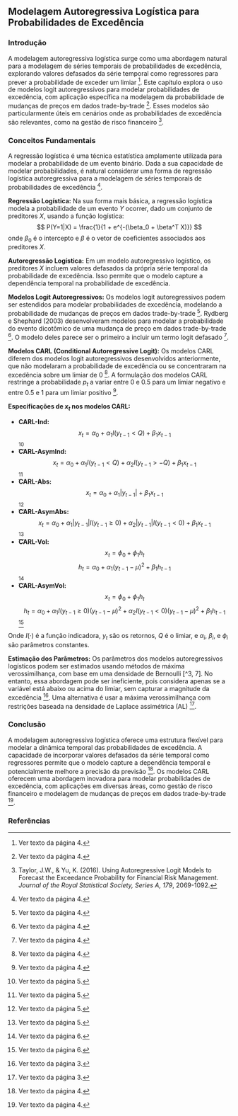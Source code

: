 ## Modelagem Autoregressiva Logística para Probabilidades de Excedência

### Introdução
A modelagem autoregressiva logística surge como uma abordagem natural para a modelagem de séries temporais de probabilidades de excedência, explorando valores defasados da série temporal como regressores para prever a probabilidade de exceder um limiar [^4]. Este capítulo explora o uso de modelos logit autoregressivos para modelar probabilidades de excedência, com aplicação específica na modelagem da probabilidade de mudanças de preços em dados trade-by-trade [^4]. Esses modelos são particularmente úteis em cenários onde as probabilidades de excedência são relevantes, como na gestão de risco financeiro [^1].

### Conceitos Fundamentais
A regressão logística é uma técnica estatística amplamente utilizada para modelar a probabilidade de um evento binário. Dada a sua capacidade de modelar probabilidades, é natural considerar uma forma de regressão logística autoregressiva para a modelagem de séries temporais de probabilidades de excedência [^4].

**Regressão Logística:** Na sua forma mais básica, a regressão logística modela a probabilidade de um evento $Y$ ocorrer, dado um conjunto de preditores $X$, usando a função logística:
$$
P(Y=1|X) = \frac{1}{1 + e^{-(\beta_0 + \beta^T X)}}
$$
onde $\beta_0$ é o intercepto e $\beta$ é o vetor de coeficientes associados aos preditores $X$.

**Autoregressão Logística:** Em um modelo autoregressivo logístico, os preditores $X$ incluem valores defasados da própria série temporal da probabilidade de excedência. Isso permite que o modelo capture a dependência temporal na probabilidade de excedência.

**Modelos Logit Autoregressivos:** Os modelos logit autoregressivos podem ser estendidos para modelar probabilidades de excedência, modelando a probabilidade de mudanças de preços em dados trade-by-trade [^4]. Rydberg e Shephard (2003) desenvolveram modelos para modelar a probabilidade do evento dicotômico de uma mudança de preço em dados trade-by-trade [^4]. O modelo deles parece ser o primeiro a incluir um termo logit defasado [^4].

**Modelos CARL (Conditional Autoregressive Logit):** Os modelos CARL diferem dos modelos logit autoregressivos desenvolvidos anteriormente, que não modelaram a probabilidade de excedência ou se concentraram na excedência sobre um limiar de 0 [^4]. A formulação dos modelos CARL restringe a probabilidade $p_t$ a variar entre 0 e 0.5 para um limiar negativo e entre 0.5 e 1 para um limiar positivo [^4].

**Especificações de $x_t$ nos modelos CARL:**
*   **CARL-Ind:**
    $$x_t = \alpha_0 + \alpha_1 I(y_{t-1} < Q) + \beta_1 x_{t-1}$$ [^5]
*   **CARL-AsymInd:**
    $$x_t = \alpha_0 + \alpha_1 I(y_{t-1} < Q) + \alpha_2 I(y_{t-1} > -Q) + \beta_1 x_{t-1}$$ [^5]
*   **CARL-Abs:**
    $$x_t = \alpha_0 + \alpha_1 |y_{t-1}| + \beta_1 x_{t-1}$$ [^5]
*   **CARL-AsymAbs:**
    $$x_t = \alpha_0 + \alpha_1 |y_{t-1}| I(y_{t-1} \ge 0) + \alpha_2 |y_{t-1}| I(y_{t-1} < 0) + \beta_1 x_{t-1}$$ [^5]
*   **CARL-Vol:**
    $$x_t = \phi_0 + \phi_1 h_t$$
    $$h_t = \alpha_0 + \alpha_1 (y_{t-1} - \mu)^2 + \beta_1 h_{t-1}$$ [^6]
*   **CARL-AsymVol:**
    $$x_t = \phi_0 + \phi_1 h_t$$
    $$h_t = \alpha_0 + \alpha_1 I(y_{t-1} \ge 0) (y_{t-1} - \mu)^2 + \alpha_2 I(y_{t-1} < 0) (y_{t-1} - \mu)^2 + \beta_1 h_{t-1}$$ [^6]

Onde $I(\cdot)$ é a função indicadora, $y_t$ são os retornos, $Q$ é o limiar, e $\alpha_i$, $\beta_i$, e $\phi_i$ são parâmetros constantes.

**Estimação dos Parâmetros:** Os parâmetros dos modelos autoregressivos logísticos podem ser estimados usando métodos de máxima verossimilhança, com base em uma densidade de Bernoulli [^3, 7]. No entanto, essa abordagem pode ser ineficiente, pois considera apenas se a variável está abaixo ou acima do limiar, sem capturar a magnitude da excedência [^3]. Uma alternativa é usar a máxima verossimilhança com restrições baseada na densidade de Laplace assimétrica (AL) [^3].

### Conclusão
A modelagem autoregressiva logística oferece uma estrutura flexível para modelar a dinâmica temporal das probabilidades de excedência. A capacidade de incorporar valores defasados da série temporal como regressores permite que o modelo capture a dependência temporal e potencialmente melhore a precisão da previsão [^4]. Os modelos CARL oferecem uma abordagem inovadora para modelar probabilidades de excedência, com aplicações em diversas áreas, como gestão de risco financeiro e modelagem de mudanças de preços em dados trade-by-trade [^4].

### Referências
[^1]: Taylor, J.W., & Yu, K. (2016). Using Autoregressive Logit Models to Forecast the Exceedance Probability for Financial Risk Management. *Journal of the Royal Statistical Society, Series A, 179*, 2069-1092.
[^3]: Ver texto da página 3.
[^4]: Ver texto da página 4.
[^5]: Ver texto da página 5.
[^6]: Ver texto da página 6.
[^7]: Ver texto da página 7.
<!-- END -->